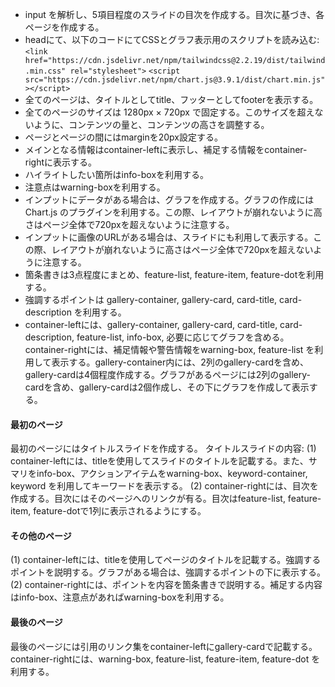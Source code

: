  - input を解析し、5項目程度のスライドの目次を作成する。目次に基づき、各ページを作成する。
 - headにて、以下のコードにてCSSとグラフ表示用のスクリプトを読み込む: 
   `<link href="https://cdn.jsdelivr.net/npm/tailwindcss@2.2.19/dist/tailwind.min.css" rel="stylesheet">` 
   `<script src="https://cdn.jsdelivr.net/npm/chart.js@3.9.1/dist/chart.min.js"></script>`
 - 全てのページは、タイトルとしてtitle、フッターとしてfooterを表示する。
 - 全てのページのサイズは 1280px × 720px で固定する。このサイズを超えないように、コンテンツの量と、コンテンツの高さを調整する。
 - ページとページの間にはmarginを20px設定する。
 - メインとなる情報はcontainer-leftに表示し、補足する情報をcontainer-rightに表示する。
 - ハイライトしたい箇所はinfo-boxを利用する。
 - 注意点はwarning-boxを利用する。
 - インプットにデータがある場合は、グラフを作成する。グラフの作成にはChart.js のプラグインを利用する。この際、レイアウトが崩れないように高さはページ全体で720pxを超えないように注意する。
 - インプットに画像のURLがある場合は、スライドにも利用して表示する。この際、レイアウトが崩れないように高さはページ全体で720pxを超えないように注意する。
 - 箇条書きは3点程度にまとめ、feature-list, feature-item, feature-dotを利用する。
 - 強調するポイントは gallery-container, gallery-card, card-title, card-description を利用する。
 - container-leftには、gallery-container, gallery-card, card-title, card-description, feature-list, info-box, 必要に応じてグラフを含める。 container-rightには、補足情報や警告情報をwarning-box, feature-list を利用して表示する。gallery-container内には、2列のgallery-cardを含め、gallery-cardは4個程度作成する。グラフがあるページには2列のgallery-cardを含め、gallery-cardは2個作成し、その下にグラフを作成して表示する。

#### 最初のページ
最初のページにはタイトルスライドを作成する。
   タイトルスライドの内容: 
   (1) container-leftには、titleを使用してスライドのタイトルを記載する。また、サマリをinfo-box、アクションアイテムをwarning-box、keyword-container, keyword を利用してキーワードを表示する。
   (2) container-rightには、目次を作成する。目次にはそのページへのリンクが有る。目次はfeature-list, feature-item, feature-dotで1列に表示されるようにする。

#### その他のページ
   (1) container-leftには、titleを使用してページのタイトルを記載する。強調するポイントを説明する。グラフがある場合は、強調するポイントの下に表示する。
   (2) container-rightには、ポイントを内容を箇条書きで説明する。補足する内容はinfo-box、注意点があればwarning-boxを利用する。

#### 最後のページ
最後のページには引用のリンク集をcontainer-leftにgallery-cardで記載する。container-rightには、warning-box, feature-list, feature-item, feature-dot を利用する。
